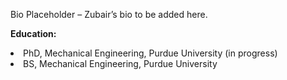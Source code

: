 Bio Placeholder – Zubair’s bio to be added here.

<strong>Education:</strong>
<li>PhD, Mechanical Engineering, Purdue University (in progress)</li>
<li>BS, Mechanical Engineering, Purdue University</li>



